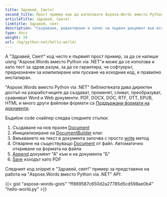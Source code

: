 ```yaml
---
title: Здравей, Света!
second_title: Прост пример как да използвате Aspose.Words вместо Python via .NET
articleTitle: Здравей, Света!
linktitle: Здравей, свят
description: "Създаване, редактиране и запис на първия документ във всеки поддържан формат, като се използва Aspose.Words вместо Python via .NET да изпита своята простота и сила в Python."
type: docs
weight: 20
url: /bg/python-net/hello-world/
---
```


А "Здравей, Свет!" код често е първият прост пример, за да се напише uisng "Aspose.Words вместо Python via .NET"и може да се използва и като тест за здрав разум, за да се гарантира, че софтуерът, предназначен за компилиране или пускане на изходния код, е правилно инсталиран.

"Aspose.Words вместо Python via .NET" библиотеката дава директен достъп на разработчиците да създават, променят, сливат, преобразуват, сравняват Word и Web документи. PDF, DOCX, DOC, RTF, OTT, EPUB, HTML и много други файлови формати са [Поддържани формати на документи](/words/bg/python-net/supported-document-formats/).

Бъдиlow code снайпер следва следните стъпки:

1. Създаване на нов празен [Document](https://reference.aspose.com/words/python-net/aspose.words/document/)
1. Инициализиране на [DocumentBuilder](https://reference.aspose.com/words/python-net/aspose.words/documentbuilder/) клас
1. Вмъкването на текст в документа започва с просто [write](https://reference.aspose.com/words/python-net/aspose.words/documentbuilder/write/) метод
1. Отваряне на съществуващо [Document](https://reference.aspose.com/words/python-net/aspose.words/document/) от файл. Автоматично откриване на формата на файла
1. [Append](https://reference.aspose.com/words/python-net/aspose.words/document/append_document/) документ "А" към и на документа "Б"
1. [Save](https://reference.aspose.com/words/python-net/aspose.words/document/save/) изходът като PDF

Следният код snippet е "Здравей, свят!" пример за представяне на работа на "Aspose.Words вместо Python via .NET" API:

{{< gist "aspose-words-gists" "ff869587c650d2a27785d5cd598ae0b4" "hello-world.py" >}}
